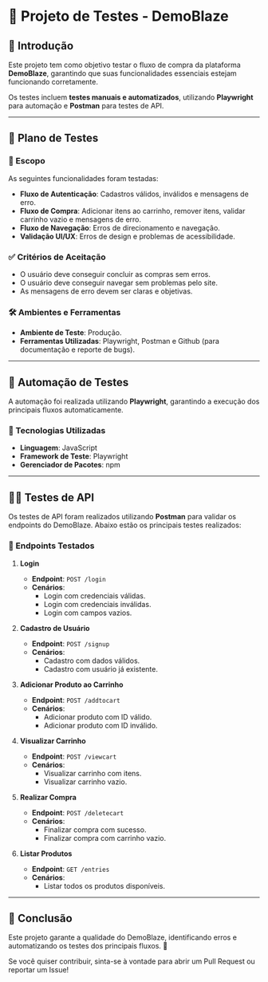 # 🧪 Projeto de Testes - DemoBlaze  

## 📌 Introdução  
Este projeto tem como objetivo testar o fluxo de compra da plataforma **DemoBlaze**, garantindo que suas funcionalidades essenciais estejam funcionando corretamente.  

Os testes incluem **testes manuais e automatizados**, utilizando **Playwright** para automação e **Postman** para testes de API.  

---

## 📝 Plano de Testes  

### 🎯 Escopo  
As seguintes funcionalidades foram testadas:  

- **Fluxo de Autenticação**: Cadastros válidos, inválidos e mensagens de erro.  
- **Fluxo de Compra**: Adicionar itens ao carrinho, remover itens, validar carrinho vazio e mensagens de erro.  
- **Fluxo de Navegação**: Erros de direcionamento e navegação.  
- **Validação UI/UX**: Erros de design e problemas de acessibilidade.  

### ✅ Critérios de Aceitação  
- O usuário deve conseguir concluir as compras sem erros.  
- O usuário deve conseguir navegar sem problemas pelo site.  
- As mensagens de erro devem ser claras e objetivas.  

### 🛠️ Ambientes e Ferramentas  
- **Ambiente de Teste**: Produção.  
- **Ferramentas Utilizadas**: Playwright, Postman e Github (para documentação e reporte de bugs).  

---

## 🚀 Automação de Testes  

A automação foi realizada utilizando **Playwright**, garantindo a execução dos principais fluxos automaticamente.  

### 📌 Tecnologias Utilizadas  
- **Linguagem**: JavaScript  
- **Framework de Teste**: Playwright  
- **Gerenciador de Pacotes**: npm  

---

## 🧑‍💻 Testes de API  

Os testes de API foram realizados utilizando **Postman** para validar os endpoints do DemoBlaze. Abaixo estão os principais testes realizados:  

### 📌 Endpoints Testados  

1. **Login**  
   - **Endpoint**: `POST /login`  
   - **Cenários**:  
     - Login com credenciais válidas.  
     - Login com credenciais inválidas.  
     - Login com campos vazios.  

2. **Cadastro de Usuário**  
   - **Endpoint**: `POST /signup`  
   - **Cenários**:  
     - Cadastro com dados válidos.  
     - Cadastro com usuário já existente.  

3. **Adicionar Produto ao Carrinho**  
   - **Endpoint**: `POST /addtocart`  
   - **Cenários**:  
     - Adicionar produto com ID válido.  
     - Adicionar produto com ID inválido.  

4. **Visualizar Carrinho**  
   - **Endpoint**: `POST /viewcart`  
   - **Cenários**:  
     - Visualizar carrinho com itens.  
     - Visualizar carrinho vazio.  

5. **Realizar Compra**  
   - **Endpoint**: `POST /deletecart`  
   - **Cenários**:  
     - Finalizar compra com sucesso.  
     - Finalizar compra com carrinho vazio.  

6. **Listar Produtos**  
   - **Endpoint**: `GET /entries`  
   - **Cenários**:  
     - Listar todos os produtos disponíveis.  

---

## 📌 Conclusão
Este projeto garante a qualidade do DemoBlaze, identificando erros e automatizando os testes dos principais fluxos. 🚀

Se você quiser contribuir, sinta-se à vontade para abrir um Pull Request ou reportar um Issue!
